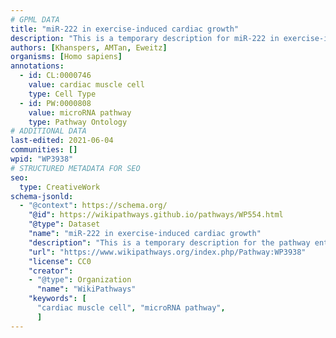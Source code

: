 ```yaml
---
# GPML DATA
title: "miR-222 in exercise-induced cardiac growth"
description: "This is a temporary description for miR-222 in exercise-induced cardiac growth"
authors: [Khanspers, AMTan, Eweitz]
organisms: [Homo sapiens]
annotations:
  - id: CL:0000746
    value: cardiac muscle cell
    type: Cell Type
  - id: PW:0000808
    value: microRNA pathway
    type: Pathway Ontology
# ADDITIONAL DATA
last-edited: 2021-06-04
communities: []
wpid: "WP3938"
# STRUCTURED METADATA FOR SEO
seo:
  type: CreativeWork
schema-jsonld:
  - "@context": https://schema.org/
    "@id": https://wikipathways.github.io/pathways/WP554.html
    "@type": Dataset
    "name": "miR-222 in exercise-induced cardiac growth"
    "description": "This is a temporary description for the pathway entitled: miR-222 in exercise-induced cardiac growth"
    "url": "https://www.wikipathways.org/index.php/Pathway:WP3938"
    "license": CC0
    "creator":
    - "@type": Organization
      "name": "WikiPathways"
    "keywords": [
      "cardiac muscle cell", "microRNA pathway",
      ]
---
```

